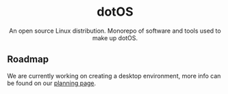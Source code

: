<div align="center">

# dotOS
An open source Linux distribution. Monorepo of software and tools used to make up dotOS.

</div>

## Roadmap
We are currently working on creating a desktop environment, more info can be found on our [planning page](https://github.com/orgs/dothq-os/projects/1).

